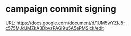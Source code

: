 # campaign commit signing

URL: https://docs.google.com/document/d/1UM5wYZfJ5-c575MJdJMZkA3DbvzPAGl9u5A5ePMSlck/edit

